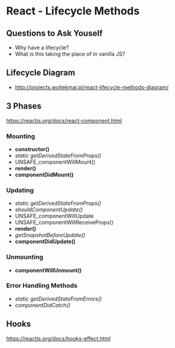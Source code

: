 # React - Lifecycle Methods

## Questions to Ask Youself
- Why have a lifecycle?
- What is this taking the place of in vanilla JS?

## Lifecycle Diagram
- http://projects.wojtekmaj.pl/react-lifecycle-methods-diagram/

## 3 Phases
https://reactjs.org/docs/react-component.html

### Mounting
- __constructor()__
- *static getDerivedStateFromProps()*
- UNSAFE_componentWillMount()
- __render()__
- __componentDidMount()__

### Updating
- *static getDerivedStateFromProps()*
- *shouldComponentUpdate()*
- UNSAFE_componentWillUpdate
- UNSAFE_componentWillReceiveProps()
- __render()__
- *getSnapshotBeforeUpdate()*
- __componentDidUpdate()__

### Unmounting
- __componentWillUnmount()__

### Error Handling Methods
- *static getDerivedStateFromErrors()*
- *componentDidCatch()*

## Hooks
https://reactjs.org/docs/hooks-effect.html